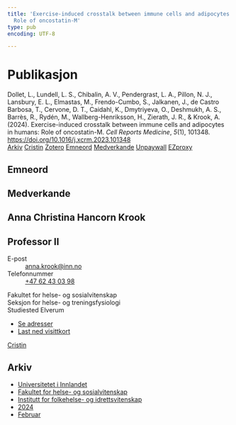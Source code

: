 ```yaml
---
title: 'Exercise-induced crosstalk between immune cells and adipocytes in humans:
  Role of oncostatin-M'
type: pub
encoding: UTF-8

---
```

<h1>Publikasjon</h1>
<article id="csl-bib-container-72INW9B8" class="csl-bib-container">
  <div class="csl-bib-body"> <div class="csl-entry">Dollet, L., Lundell, L. S., Chibalin, A. V., Pendergrast, L. A., Pillon, N. J., Lansbury, E. L., Elmastas, M., Frendo-Cumbo, S., Jalkanen, J., de Castro Barbosa, T., Cervone, D. T., Caidahl, K., Dmytriyeva, O., Deshmukh, A. S., Barrès, R., Rydén, M., Wallberg-Henriksson, H., Zierath, J. R., &#38; Krook, A. (2024). Exercise-induced crosstalk between immune cells and adipocytes in humans: Role of oncostatin-M. <i>Cell Reports Medicine</i>, <i>5</i>(1), 101348. <a href="https://doi.org/10.1016/j.xcrm.2023.101348">https://doi.org/10.1016/j.xcrm.2023.101348</a></div> </div>
  <div class="csl-bib-buttons">
    <a href="#taxonomy-article-72INW9B8" alt="archive" class="csl-bib-button">Arkiv</a>
    <a href="https://app.cristin.no/results/show.jsf?id=2246211" alt="Cristin" class="csl-bib-button">Cristin</a>
    <a href="http://zotero.org/groups/5881554/items/72INW9B8" alt="Zotero" class="csl-bib-button">Zotero</a>
    <a href="#keywords-article-72INW9B8" alt="keywords" class="csl-bib-button">Emneord</a>
    <a href="#contributors-article-72INW9B8" alt="contributors" class="csl-bib-button">Medverkande</a>
    <a href="http://www.cell.com/article/S2666379123005657/pdf" alt="Unpaywall" class="csl-bib-button">Unpaywall</a>
    <a href="http://www.cell.com/article/S2666379123005657/pdf" alt="EZproxy" class="csl-bib-button">EZproxy</a>
  </div>
  <div id="csl-bib-meta-container-72INW9B8"></div>
</article>
<div id="csl-bib-meta-72INW9B8" class="csl-bib-meta">
  <article id="keywords-article-72INW9B8" class="keywords-article">
    <h1>Emneord</h1>
    
  </article>
  <article id="contributors-article-72INW9B8" class="contributors-article">
    <h1>Medverkande</h1>
    <div class="personas"> <div class="vrtx-hinn-person-card"> <div class="photo"> <i class="lar la-user-circle missing-person"></i> </div> <div class="info"> <hgroup><h1>Anna Christina Hancorn Krook</h1> <h2>Professor II</h2> </hgroup><dl> <dt>E-post</dt> <dd> <a href="mailto:anna.krook@inn.no">anna.krook@inn.no</a> </dd> <dt>Telefonnummer</dt> <dd><a href="tel:+4762430398"> +47 62 43 03 98 </a></dd> </dl> <p> Fakultet for helse- og sosialvitenskap<br> Seksjon for helse- og treningsfysiologi<br> Studiested Elverum </p> <ul class="vrtx-hinn-links"> <li><a href="https://www.inn.no/finn-en-ansatt/anna-krook.html#vrtx-hinn-addresses">Se adresser</a></li> <li><a href="https://www.inn.no/finn-en-ansatt/anna-krook.html?vrtx=vcf">Last ned visittkort</a></li> </ul> </div> </div> <a href="https://app.cristin.no/persons/show.jsf?id=1730896" alt="Cristin URL" class="personas-cristin">Cristin</a> </div>
  </article>
  <article id="taxonomy-article-72INW9B8" class="taxonomy-article">
    <h1>Arkiv</h1>
    <ul>
      <li><a href="{{< params subfolder >}}nn/archive/?key=3DCRN523">Universitetet i Innlandet</a></li>
      <li><a href="{{< params subfolder >}}nn/archive/?key=IDKFS3MX">Fakultet for helse- og sosialvitenskap</a></li>
      <li><a href="{{< params subfolder >}}nn/archive/?key=FJXE3Z8X">Institutt for folkehelse- og idrettsvitenskap</a></li>
      <li><a href="{{< params subfolder >}}nn/archive/?key=DLUBDP8T">2024</a></li>
      <li><a href="{{< params subfolder >}}nn/archive/?key=ZQU4RU3V">Februar</a></li>
    </ul>
  </article>
</div>
